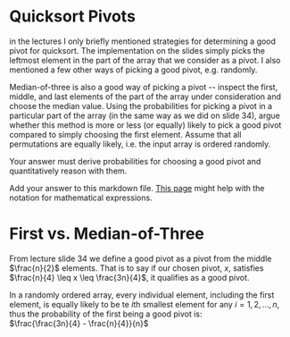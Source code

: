 # Quicksort Pivots

in the lectures I only briefly mentioned strategies for determining a good pivot
for quicksort. The implementation on the slides simply picks the leftmost
element in the part of the array that we consider as a pivot. I also mentioned a
few other ways of picking a good pivot, e.g. randomly.

Median-of-three is also a good way of picking a pivot -- inspect the first,
middle, and last elements of the part of the array under consideration and
choose the median value. Using the probabilities for picking a pivot in a
particular part of the array (in the same way as we did on slide 34), argue
whether this method is more or less (or equally) likely to pick a good pivot
compared to simply choosing the first element. Assume that all permutations are
equally likely, i.e. the input array is ordered randomly.

Your answer must derive probabilities for choosing a good pivot and
quantitatively reason with them.

Add your answer to this markdown file. [This
page](https://docs.github.com/en/get-started/writing-on-github/working-with-advanced-formatting/writing-mathematical-expressions)
might help with the notation for mathematical expressions.

# First vs. Median-of-Three

From lecture slide 34 we define a good pivot as a pivot from the middle $\frac{n}{2}$ elements.
That is to say if our chosen pivot, $x$, satisfies $\frac{n}{4} \leq x \leq \frac{3n}{4}$, it
qualifies as a good pivot.  

In a randomly ordered array, every individual element, including the first element, is equally
likely to be te $i$th smallest element for any $i = 1, 2, ..., n$, thus the probability of the
first being a good pivot is:  
$\frac{\frac{3n}{4} - \frac{n}{4}}{n}$
